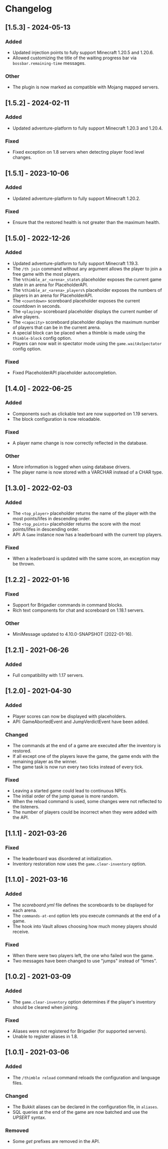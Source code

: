 Changelog
=========

## [1.5.3] - 2024-05-13
### Added
- Updated injection points to fully support Minecraft 1.20.5 and 1.20.6.
- Allowed customizing the title of the waiting progress bar via `bossbar.remaining-time` messages.

### Other
- The plugin is now marked as compatible with Mojang mapped servers.

## [1.5.2] - 2024-02-11
### Added
- Updated adventure-platform to fully support Minecraft 1.20.3 and 1.20.4.

### Fixed
- Fixed exception on 1.8 servers when detecting player food level changes.

## [1.5.1] - 2023-10-06
### Added
- Updated adventure-platform to fully support Minecraft 1.20.2.

### Fixed
- Ensure that the restored health is not greater than the maximum health.

## [1.5.0] - 2022-12-26
### Added
- Updated adventure-platform to fully support Minecraft 1.19.3.
- The `/th join` command without any argument allows the player to join a free game with the most players.
- The `%thimble_ar_<arena>_state%` placeholder exposes the current game state in an arena for PlaceholderAPI.
- The `%thimble_ar_<arena>_players%` placeholder exposes the numbers of players in an arena for PlaceholderAPI.
- The `<countdown>` scoreboard placeholder exposes the current countdown in seconds.
- The `<playing>` scoreboard placeholder displays the current number of alive players.
- The `<capacity>` scoreboard placeholder displays the maximum number of players that can be in the current arena.
- A special block can be placed when a thimble is made using the `thimble-block` config option.
- Players can now wait in spectator mode using the `game.waitAsSpectator` config option.

### Fixed
- Fixed PlaceholderAPI placeholder autocompletion.

## [1.4.0] - 2022-06-25
### Added
- Components such as clickable text are now supported on 1.19 servers.
- The block configuration is now reloadable.

### Fixed
- A player name change is now correctly reflected in the database.

### Other
- More information is logged when using database drivers.
- The player name is now stored with a VARCHAR instead of a CHAR type.

## [1.3.0] - 2022-02-03
### Added
- The `<top_player>` placeholder returns the name of the player with the most points/lifes in descending order.
- The `<top_points>` placeholder returns the score with the most points/lifes in descending order.
- API: A `Game` instance now has a leaderboard with the current top players.

### Fixed
- When a leaderboard is updated with the same score, an exception may be thrown.

## [1.2.2] - 2022-01-16
### Fixed
- Support for Brigadier commands in command blocks.
- Rich text components for chat and scoreboard on 1.18.1 servers.

### Other
- MiniMessage updated to 4.10.0-SNAPSHOT (2022-01-16).

## [1.2.1] - 2021-06-26
### Added
- Full compatibility with 1.17 servers.

## [1.2.0] - 2021-04-30
### Added
- Player scores can now be displayed with placeholders.
- API: GameAbortedEvent and JumpVerdictEvent have been added.

### Changed
- The commands at the end of a game are executed after the inventory is restored.
- If all except one of the players leave the game, the game ends with the remaining player as the winner.
- The game task is now run every two ticks instead of every tick.

### Fixed
- Leaving a started game could lead to continuous NPEs.
- The initial order of the jump queue is more random.
- When the reload command is used, some changes were not reflected to the listeners.
- The number of players could be incorrect when they were added with the API.

## [1.1.1] - 2021-03-26
### Fixed
- The leaderboard was disordered at initialization.
- Inventory restoration now uses the `game.clear-inventory` option.

## [1.1.0] - 2021-03-16
### Added
- The *scoreboard.yml* file defines the scoreboards to be displayed for each arena.
- The `commands-at-end` option lets you execute commands at the end of a game.
- The hook into Vault allows choosing how much money players should receive.

### Fixed
- When there were two players left, the one who failed won the game.
- Two messages have been changed to use "jumps" instead of "times".

## [1.0.2] - 2021-03-09
### Added
- The `game.clear-inventory` option determines if the player's inventory should be cleared when joining.

### Fixed
- Aliases were not registered for Brigadier (for supported servers).
- Unable to register aliases in 1.8.

## [1.0.1] - 2021-03-06
### Added
- The `/thimble reload` command reloads the configuration and language files.

### Changed
- The Bukkit aliases can be declared in the configuration file, in `aliases`.
- SQL queries at the end of the game are now batched and use the *UPSERT* syntax.

### Removed
- Some *get* prefixes are removed in the API.
